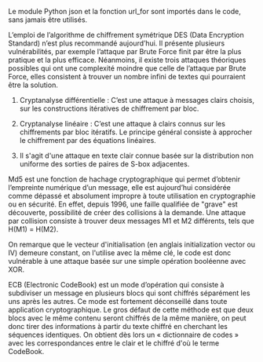 Le module Python json et la fonction url_for sont importés dans le code, sans jamais être utilisés.

L’emploi de l’algorithme de chiffrement symétrique DES (Data Encryption Standard) n’est plus recommandé aujourd’hui. Il présente plusieurs vulnérabilités, par exemple l’attaque par Brute Force finit par être la plus pratique et la plus efficace. Néanmoins, il existe trois attaques théoriques possibles qui ont une complexité moindre que celle de l’attaque par Brute Force, elles consistent à trouver un nombre infini de textes qui pourraient être la solution. 

1. Cryptanalyse différentielle : C’est une attaque à messages clairs choisis, sur les constructions itératives de chiffrement par bloc. 

2. Cryptanalyse linéaire : C’est une attaque à clairs connus sur les chiffrements par bloc itératifs. Le principe général consiste à approcher le chiffrement par des équations linéaires. 

3. Il s'agit d'une attaque en texte clair connue basée sur la distribution non uniforme des sorties de paires de S-box adjacentes. 

Md5 est une fonction de hachage cryptographique qui permet d’obtenir l’empreinte numérique d’un message, elle est aujourd’hui considérée comme dépassé et absolument impropre à toute utilisation en cryptographie ou en sécurité. En effet, depuis 1996, une faille qualifiée de "grave" est découverte, possibilité de créer des collisions à la demande. Une attaque par collision consiste à trouver deux messages M1 et M2 différents, tels que H(M1) = H(M2). 

On remarque que le vecteur d'initialisation (en anglais initialization vector ou IV) demeure constant, on l'utilise avec la même clé, le code est donc vulnérable à une attaque basée sur une simple opération booléenne avec XOR. 

ECB (Electronic CodeBook) est un mode d’opération qui consiste à subdiviser un message en plusieurs blocs qui sont chiffrés séparément les uns après les autres. Ce mode est fortement déconseillé dans toute application cryptographique. Le gros défaut de cette méthode est que deux blocs avec le même contenu seront chiffrés de la même manière, on peut donc tirer des informations à partir du texte chiffré en cherchant les séquences identiques. On obtient dès lors un « dictionnaire de codes » avec les correspondances entre le clair et le chiffré d'où le terme CodeBook.
